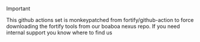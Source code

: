 > [!IMPORTANT]
> This github actions set is monkeypatched from fortify/github-action to force downloading the fortify tools from our boaboa nexus repo. If you need internal support you know where to find us

